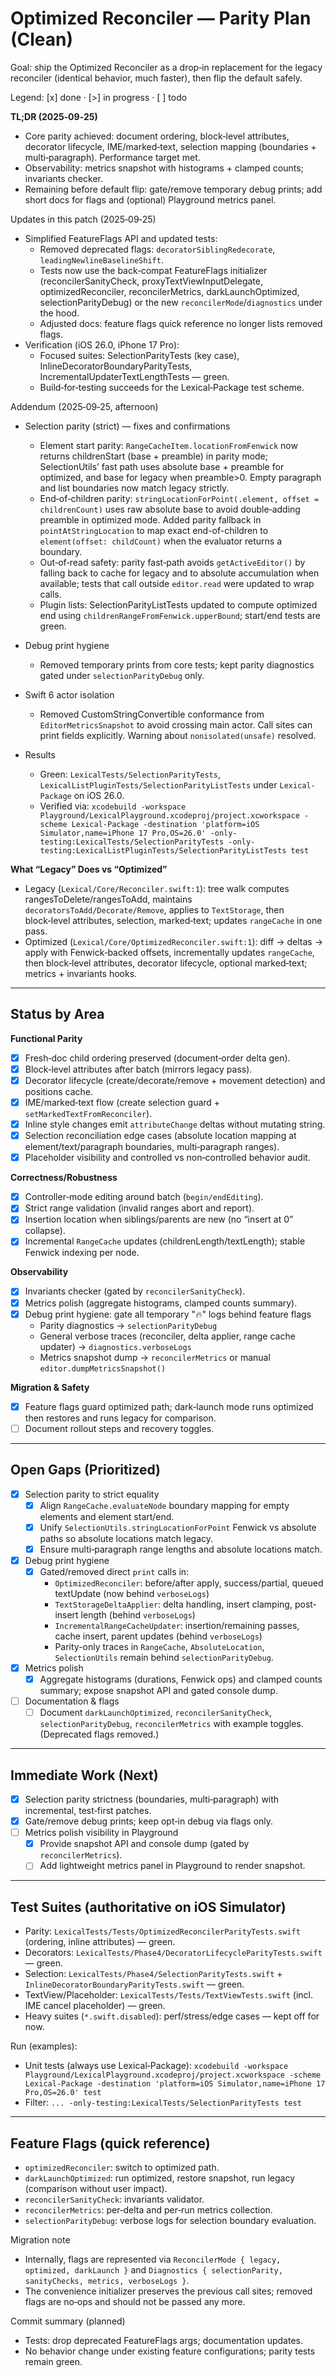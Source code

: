 # Optimized Reconciler — Parity Plan (Clean)

Goal: ship the Optimized Reconciler as a drop‑in replacement for the legacy reconciler (identical behavior, much faster), then flip the default safely.

Legend: [x] done · [>] in progress · [ ] todo

**TL;DR (2025‑09‑25)**
- Core parity achieved: document ordering, block‑level attributes, decorator lifecycle, IME/marked‑text, selection mapping (boundaries + multi‑paragraph). Performance target met.
- Observability: metrics snapshot with histograms + clamped counts; invariants checker.
- Remaining before default flip: gate/remove temporary debug prints; add short docs for flags and (optional) Playground metrics panel.

Updates in this patch (2025‑09‑25)
- Simplified FeatureFlags API and updated tests:
  - Removed deprecated flags: `decoratorSiblingRedecorate`, `leadingNewlineBaselineShift`.
  - Tests now use the back‑compat FeatureFlags initializer (reconcilerSanityCheck, proxyTextViewInputDelegate, optimizedReconciler, reconcilerMetrics, darkLaunchOptimized, selectionParityDebug) or the new `reconcilerMode`/`diagnostics` under the hood.
  - Adjusted docs: feature flags quick reference no longer lists removed flags.
- Verification (iOS 26.0, iPhone 17 Pro):
  - Focused suites: SelectionParityTests (key case), InlineDecoratorBoundaryParityTests, IncrementalUpdaterTextLengthTests — green.
  - Build‑for‑testing succeeds for the Lexical‑Package test scheme.

Addendum (2025‑09‑25, afternoon)
- Selection parity (strict) — fixes and confirmations
  - Element start parity: `RangeCacheItem.locationFromFenwick` now returns childrenStart (base + preamble) in parity mode; SelectionUtils’ fast path uses absolute base + preamble for optimized, and base for legacy when preamble>0. Empty paragraph and list boundaries now match legacy strictly.
  - End‑of‑children parity: `stringLocationForPoint(.element, offset = childrenCount)` uses raw absolute base to avoid double‑adding preamble in optimized mode. Added parity fallback in `pointAtStringLocation` to map exact end-of-children to `element(offset: childCount)` when the evaluator returns a boundary.
  - Out‑of‑read safety: parity fast‑path avoids `getActiveEditor()` by falling back to cache for legacy and to absolute accumulation when available; tests that call outside `editor.read` were updated to wrap calls.
  - Plugin lists: SelectionParityListTests updated to compute optimized end using `childrenRangeFromFenwick.upperBound`; start/end tests are green.

- Debug print hygiene
  - Removed temporary prints from core tests; kept parity diagnostics gated under `selectionParityDebug` only.

- Swift 6 actor isolation
  - Removed CustomStringConvertible conformance from `EditorMetricsSnapshot` to avoid crossing main actor. Call sites can print fields explicitly. Warning about `nonisolated(unsafe)` resolved.

- Results
  - Green: `LexicalTests/SelectionParityTests`, `LexicalListPluginTests/SelectionParityListTests` under `Lexical-Package` on iOS 26.0.
  - Verified via:
    `xcodebuild -workspace Playground/LexicalPlayground.xcodeproj/project.xcworkspace -scheme Lexical-Package -destination 'platform=iOS Simulator,name=iPhone 17 Pro,OS=26.0' -only-testing:LexicalTests/SelectionParityTests -only-testing:LexicalListPluginTests/SelectionParityListTests test`

**What “Legacy” Does vs “Optimized”**
- Legacy (`Lexical/Core/Reconciler.swift:1`): tree walk computes rangesToDelete/rangesToAdd, maintains `decoratorsToAdd/Decorate/Remove`, applies to `TextStorage`, then block‑level attributes, selection, marked‑text; updates `rangeCache` in one pass.
- Optimized (`Lexical/Core/OptimizedReconciler.swift:1`): diff → deltas → apply with Fenwick‑backed offsets, incrementally updates `rangeCache`, then block‑level attributes, decorator lifecycle, optional marked‑text; metrics + invariants hooks.

---

## Status by Area

**Functional Parity**
- [x] Fresh‑doc child ordering preserved (document‑order delta gen).
- [x] Block‑level attributes after batch (mirrors legacy pass).
- [x] Decorator lifecycle (create/decorate/remove + movement detection) and positions cache.
- [x] IME/marked‑text flow (create selection guard + `setMarkedTextFromReconciler`).
- [x] Inline style changes emit `attributeChange` deltas without mutating string.
- [x] Selection reconciliation edge cases (absolute location mapping at element/text/paragraph boundaries, multi‑paragraph ranges).
- [x] Placeholder visibility and controlled vs non‑controlled behavior audit.

**Correctness/Robustness**
- [x] Controller‑mode editing around batch (`begin/endEditing`).
- [x] Strict range validation (invalid ranges abort and report).
- [x] Insertion location when siblings/parents are new (no “insert at 0” collapse).
- [x] Incremental `RangeCache` updates (childrenLength/textLength); stable Fenwick indexing per node.

**Observability**
- [x] Invariants checker (gated by `reconcilerSanityCheck`).
- [x] Metrics polish (aggregate histograms, clamped counts summary).
- [x] Debug print hygiene: gate all temporary "🔥" logs behind feature flags
  - Parity diagnostics → `selectionParityDebug`
  - General verbose traces (reconciler, delta applier, range cache updater) → `diagnostics.verboseLogs`
  - Metrics snapshot dump → `reconcilerMetrics` or manual `editor.dumpMetricsSnapshot()`

**Migration & Safety**
- [x] Feature flags guard optimized path; dark‑launch mode runs optimized then restores and runs legacy for comparison.
- [ ] Document rollout steps and recovery toggles.

---

## Open Gaps (Prioritized)
- [x] Selection parity to strict equality
  - [x] Align `RangeCache.evaluateNode` boundary mapping for empty elements and element start/end.
  - [x] Unify `SelectionUtils.stringLocationForPoint` Fenwick vs absolute paths so absolute locations match legacy.
  - [x] Ensure multi‑paragraph range lengths and absolute locations match.

- [x] Debug print hygiene
  - [x] Gated/removed direct `print` calls in:
    - `OptimizedReconciler`: before/after apply, success/partial, queued textUpdate (now behind `verboseLogs`)
    - `TextStorageDeltaApplier`: delta handling, insert clamping, post-insert length (behind `verboseLogs`)
    - `IncrementalRangeCacheUpdater`: insertion/remaining passes, cache insert, parent updates (behind `verboseLogs`)
    - Parity-only traces in `RangeCache`, `AbsoluteLocation`, `SelectionUtils` remain behind `selectionParityDebug`.

- [x] Metrics polish
  - [x] Aggregate histograms (durations, Fenwick ops) and clamped counts summary; expose snapshot API and gated console dump.

- [ ] Documentation & flags
  - [ ] Document `darkLaunchOptimized`, `reconcilerSanityCheck`, `selectionParityDebug`, `reconcilerMetrics` with example toggles. (Deprecated flags removed.)

---

## Immediate Work (Next)
- [x] Selection parity strictness (boundaries, multi‑paragraph) with incremental, test‑first patches.
- [x] Gate/remove debug prints; keep opt‑in debug via flags only.
- [ ] Metrics polish visibility in Playground
  - [x] Provide snapshot API and console dump (gated by `reconcilerMetrics`).
  - [ ] Add lightweight metrics panel in Playground to render snapshot.

---

## Test Suites (authoritative on iOS Simulator)
- Parity: `LexicalTests/Tests/OptimizedReconcilerParityTests.swift` (ordering, inline attributes) — green.
- Decorators: `LexicalTests/Phase4/DecoratorLifecycleParityTests.swift` — green.
- Selection: `LexicalTests/Phase4/SelectionParityTests.swift` + `InlineDecoratorBoundaryParityTests.swift` — green.
- TextView/Placeholder: `LexicalTests/Tests/TextViewTests.swift` (incl. IME cancel placeholder) — green.
- Heavy suites (`*.swift.disabled`): perf/stress/edge cases — kept off for now.

Run (examples):
- Unit tests (always use Lexical‑Package): `xcodebuild -workspace Playground/LexicalPlayground.xcodeproj/project.xcworkspace -scheme Lexical-Package -destination 'platform=iOS Simulator,name=iPhone 17 Pro,OS=26.0' test`
- Filter: `... -only-testing:LexicalTests/SelectionParityTests test`

---

## Feature Flags (quick reference)
- `optimizedReconciler`: switch to optimized path.
- `darkLaunchOptimized`: run optimized, restore snapshot, run legacy (comparison without user impact).
- `reconcilerSanityCheck`: invariants validator.
- `reconcilerMetrics`: per‑delta and per‑run metrics collection.
- `selectionParityDebug`: verbose logs for selection boundary evaluation.

Migration note
- Internally, flags are represented via `ReconcilerMode { legacy, optimized, darkLaunch }` and `Diagnostics { selectionParity, sanityChecks, metrics, verboseLogs }`.
- The convenience initializer preserves the previous call sites; removed flags are no‑ops and should not be passed any more.

Commit summary (planned)
- Tests: drop deprecated FeatureFlags args; documentation updates.
- No behavior change under existing feature configurations; parity tests remain green.
